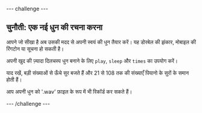 \--- challenge \---

## चुनौती: एक नई धुन की रचना करना

आपने जो सीखा है अब उसकी मदद से अपनी स्वयं की धुन तैयार करें। यह डोरबेल की झंकार, मोबाइल की रिंगटोन या सूचना हो सकती है।

अपनी खुद की ज़्यादा दिलचस्प धुन बनाने के लिए `play`, `sleep` और `times` का उपयोग करें।

याद रखें, बड़ी संख्याओं से ऊँचे सुर बजते हैं और 21 से 108 तक की संख्याएँ पियानो के सुरों के समान होती हैं।

आप अपनी धुन को '.wav' फ़ाइल के रूप में भी रिकॉर्ड कर सकते हैं।

\--- /challenge \---